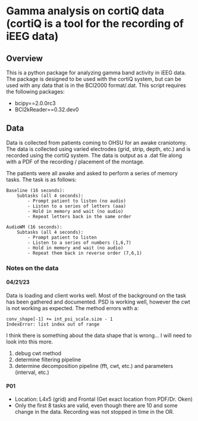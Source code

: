 # Gamma analysis on cortiQ data (cortiQ is a tool for the recording of iEEG data)

## Overview

This is a python package for analyzing gamma band activity in iEEG data. The package is designed to be used with the cortiQ system, but can be used with any data that is in the BCI2000 format/.dat. This script requires the following packages:

* bcipy==2.0.0rc3
* BCI2kReader==0.32.dev0 

## Data

Data is collected from patients coming to OHSU for an awake craniotomy. The data is collected using varied electrodes (grid, strip, depth, etc.) and is recorded using the cortiQ system. The data is output as a .dat file along with a PDF of the recording / placement of the montage. 

The patients were all awake and asked to perform a series of memory tasks. The task is as follows:

    Baseline (16 seconds): 
        Subtasks (all 4 seconds):
            - Prompt patient to listen (no audio)
            - Listen to a series of letters (aaa)
            - Hold in memory and wait (no audio)
            - Repeat letters back in the same order

    AudioWM (16 seconds): 
        Subtasks (all 4 seconds):
            - Prompt patient to listen
            - Listen to a series of numbers (1,6,7)
            - Hold in memory and wait (no audio)
            - Repeat them back in reverse order (7,6,1)



### Notes on the data

#### 04/21/23

Data is loading and client works well. Most of the background on the task has been gathered and documented. PSD is working well, however the cwt is not working as expected. The method errors with a: 

```
conv_shape[-1] += int_psi_scale.size - 1
IndexError: list index out of range
```

I think there is something about the data shape that is wrong... I will need to look into this more.

1. debug cwt method
2. determine filtering pipeline
3. determine decomposition pipeline (fft, cwt, etc.) and parameters (interval, etc.)

#### P01

* Location: L4x5 (grid) and Frontal (Get exact location from PDF/Dr. Oken)
* Only the first 8 tasks are valid, even though there are 10 and some change in the data. Recording was not stopped in time in the OR.